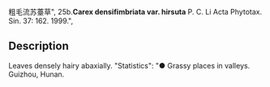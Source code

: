粗毛流苏薹草",
25b.**Carex densifimbriata var. hirsuta** P. C. Li Acta Phytotax. Sin. 37: 162. 1999.",

## Description
Leaves densely hairy abaxially.
  "Statistics": "● Grassy places in valleys. Guizhou, Hunan.
